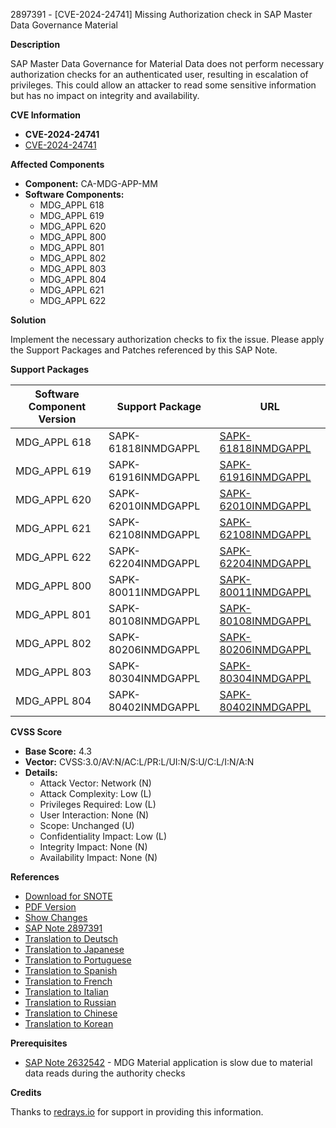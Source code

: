 2897391 - [CVE-2024-24741] Missing Authorization check in SAP Master Data Governance Material

**Description**

SAP Master Data Governance for Material Data does not perform necessary authorization checks for an authenticated user, resulting in escalation of privileges. This could allow an attacker to read some sensitive information but has no impact on integrity and availability.

**CVE Information**

- **CVE-2024-24741**
- [CVE-2024-24741](https://www.cve.org/CVERecord?id=CVE-2024-24741)

**Affected Components**

- **Component:** CA-MDG-APP-MM
- **Software Components:**
  - MDG_APPL 618
  - MDG_APPL 619
  - MDG_APPL 620
  - MDG_APPL 800
  - MDG_APPL 801
  - MDG_APPL 802
  - MDG_APPL 803
  - MDG_APPL 804
  - MDG_APPL 621
  - MDG_APPL 622

**Solution**

Implement the necessary authorization checks to fix the issue. Please apply the Support Packages and Patches referenced by this SAP Note.

**Support Packages**

| Software Component Version | Support Package | URL |
|----------------------------|-----------------|-----|
| MDG_APPL 618               | SAPK-61818INMDGAPPL | [SAPK-61818INMDGAPPL](https://me.sap.com/supportpackage/SAPK-61818INMDGAPPL) |
| MDG_APPL 619               | SAPK-61916INMDGAPPL | [SAPK-61916INMDGAPPL](https://me.sap.com/supportpackage/SAPK-61916INMDGAPPL) |
| MDG_APPL 620               | SAPK-62010INMDGAPPL | [SAPK-62010INMDGAPPL](https://me.sap.com/supportpackage/SAPK-62010INMDGAPPL) |
| MDG_APPL 621               | SAPK-62108INMDGAPPL | [SAPK-62108INMDGAPPL](https://me.sap.com/supportpackage/SAPK-62108INMDGAPPL) |
| MDG_APPL 622               | SAPK-62204INMDGAPPL | [SAPK-62204INMDGAPPL](https://me.sap.com/supportpackage/SAPK-62204INMDGAPPL) |
| MDG_APPL 800               | SAPK-80011INMDGAPPL | [SAPK-80011INMDGAPPL](https://me.sap.com/supportpackage/SAPK-80011INMDGAPPL) |
| MDG_APPL 801               | SAPK-80108INMDGAPPL | [SAPK-80108INMDGAPPL](https://me.sap.com/supportpackage/SAPK-80108INMDGAPPL) |
| MDG_APPL 802               | SAPK-80206INMDGAPPL | [SAPK-80206INMDGAPPL](https://me.sap.com/supportpackage/SAPK-80206INMDGAPPL) |
| MDG_APPL 803               | SAPK-80304INMDGAPPL | [SAPK-80304INMDGAPPL](https://me.sap.com/supportpackage/SAPK-80304INMDGAPPL) |
| MDG_APPL 804               | SAPK-80402INMDGAPPL | [SAPK-80402INMDGAPPL](https://me.sap.com/supportpackage/SAPK-80402INMDGAPPL) |

**CVSS Score**

- **Base Score:** 4.3
- **Vector:** CVSS:3.0/AV:N/AC:L/PR:L/UI:N/S:U/C:L/I:N/A:N
- **Details:**
  - Attack Vector: Network (N)
  - Attack Complexity: Low (L)
  - Privileges Required: Low (L)
  - User Interaction: None (N)
  - Scope: Unchanged (U)
  - Confidentiality Impact: Low (L)
  - Integrity Impact: None (N)
  - Availability Impact: None (N)

**References**

- [Download for SNOTE](https://notesdownloads.sap.com/note/0040000000117792024)
- [PDF Version](https://userapps.support.sap.com/sap/support/sfm/notes/print/0002897391?language=en-US&token=5EFA7780CEEEEA3AB63220CD0C15D371)
- [Show Changes](https://me.sap.com/notesLatestChanges/0002897391/E/diff)
- [SAP Note 2897391](https://me.sap.com/notes/0002897391)
- [Translation to Deutsch](https://me.sap.com/notes/0002897391/D)
- [Translation to Japanese](https://me.sap.com/notes/0002897391/J)
- [Translation to Portuguese](https://me.sap.com/notes/0002897391/P)
- [Translation to Spanish](https://me.sap.com/notes/0002897391/S)
- [Translation to French](https://me.sap.com/notes/0002897391/F)
- [Translation to Italian](https://me.sap.com/notes/0002897391/I)
- [Translation to Russian](https://me.sap.com/notes/0002897391/R)
- [Translation to Chinese](https://me.sap.com/notes/0002897391/1)
- [Translation to Korean](https://me.sap.com/notes/0002897391/3)

**Prerequisites**

- [SAP Note 2632542](https://me.sap.com/notes/2632542) - MDG Material application is slow due to material data reads during the authority checks

**Credits**

Thanks to [redrays.io](https://redrays.io) for support in providing this information.